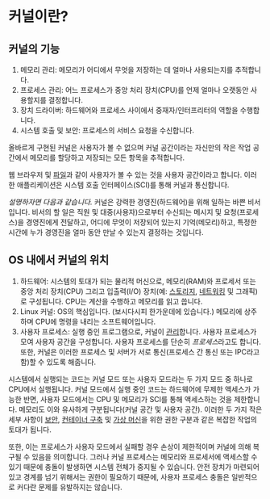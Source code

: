 # 커널이란?

## 커널의 기능

1. 메모리 관리: 메모리가 어디에서 무엇을 저장하는 데 얼마나 사용되는지를 추적합니다.
2. 프로세스 관리: 어느 프로세스가 중앙 처리 장치(CPU)를 언제 얼마나 오랫동안 사용할지를 결정합니다.
3. 장치 드라이버: 하드웨어와 프로세스 사이에서 중재자/인터프리터의 역할을 수행합니다.
4. 시스템 호출 및 보안: 프로세스의 서비스 요청을 수신합니다.

올바르게 구현된 커널은 사용자가 볼 수 없으며 커널 공간이라는 자신만의 작은 작업 공간에서 메모리를 할당하고 저장되는 모든 항목을 추적합니다.

웹 브라우저 및 [파일](https://www.redhat.com/ko/topics/data-storage/file-block-object-storage)과 같이 사용자가 볼 수 있는 것을 사용자 공간이라고 합니다. 이러한 애플리케이션은 시스템 호출 인터페이스(SCI)를 통해 커널과 통신합니다.

*설명하자면 다음과 같습니다.* 커널은 강력한 경영진(하드웨어)을 위해 일하는 바쁜 비서입니다. 비서의 할 일은 직원 및 대중(사용자)으로부터 수신되는 메시지 및 요청(프로세스)을 경영진에게 전달하고, 어디에 무엇이 저장되어 있는지 기억(메모리)하고, 특정한 시간에 누가 경영진을 얼마 동안 만날 수 있는지 결정하는 것입니다.

## OS 내에서 커널의 위치

1. 하드웨어: 시스템의 토대가 되는 물리적 머신으로, 메모리(RAM)와 프로세서 또는 중앙 처리 장치(CPU) 그리고 입출력(I/O) 장치(예: [스토리지](https://www.redhat.com/ko/topics/data-storage), [네트워킹](https://www.redhat.com/ko/topics/hyperconverged-infrastructure/what-is-software-defined-networking) 및 그래픽)로 구성됩니다. CPU는 계산을 수행하고 메모리를 읽고 씁니다.
2. Linux 커널: OS의 핵심입니다. (보시다시피 한가운데에 있습니다.) 메모리에 상주하며 CPU에 명령을 내리는 소프트웨어입니다.
3. 사용자 프로세스: 실행 중인 프로그램으로, 커널이 [관리](https://www.redhat.com/ko/topics/management)합니다. 사용자 프로세스가 모여 사용자 공간을 구성합니다. 사용자 프로세스를 단순히 *프로세스*라고도 합니다. 또한, 커널은 이러한 프로세스 및 서버가 서로 통신(프로세스 간 통신 또는 IPC라고 함)할 수 있도록 해줍니다.

시스템에서 실행되는 코드는 커널 모드 또는 사용자 모드라는 두 가지 모드 중 하나로 CPU에서 실행됩니다. 커널 모드에서 실행 중인 코드는 하드웨어에 무제한 액세스가 가능한 반면, 사용자 모드에서는 CPU 및 메모리가 SCI를 통해 액세스하는 것을 제한합니다. 메모리도 이와 유사하게 구분됩니다(커널 공간 및 사용자 공간). 이러한 두 가지 작은 세부 사항이 [보안](https://www.redhat.com/ko/topics/security), [컨테이너 구축](https://www.redhat.com/ko/topics/containers) 및 [가상 머신](https://www.redhat.com/ko/topics/virtualization/what-is-a-virtual-machine)을 위한 권한 구분과 같은 복잡한 작업의 토대가 됩니다.

또한, 이는 프로세스가 사용자 모드에서 실패할 경우 손상이 제한적이며 커널에 의해 복구될 수 있음을 의미합니다. 그러나 커널 프로세스는 메모리와 프로세서에 액세스할 수 있기 때문에 충돌이 발생하면 시스템 전체가 중지될 수 있습니다. 안전 장치가 마련되어 있고 경계를 넘기 위해서는 권한이 필요하기 때문에, 사용자 프로세스 충돌은 일반적으로 커다란 문제를 유발하지는 않습니다.